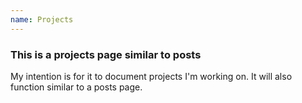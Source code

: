 ```yaml
---
name: Projects
---
```

### This is a projects page similar to posts

My intention is for it to document projects I'm working on. It will also
function similar to a posts page.
